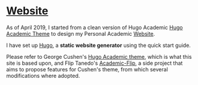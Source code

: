 # [Website](https://github.com/stathismag/Website)

As of April 2019, I started from a clean version of Hugo Academic [Hugo Academic Theme](https://themes.gohugo.io/academic/) to design my Personal Academic [Website](https://www.smagerakis.gr).

I have set up [Hugo](https://gohugo.io/getting-started/quick-start/), a **static website generator** using the quick start guide. 

Please refer to George Cushen's [Hugo Academic theme](https://github.com/gcushen/hugo-academic), which is what this site is based upon, and Flip Tanedo's  [Academic-Flip](https://github.com/fliptanedo/academic-flip), a side project that aims to propose features for Cushen's theme, from which several modifications where adopted.
